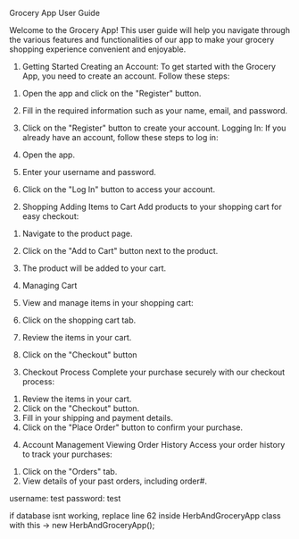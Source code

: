 Grocery App User Guide

Welcome to the Grocery App! This user guide will help you navigate through the various features and functionalities of our app to make your grocery shopping experience convenient and enjoyable.

1. Getting Started
Creating an Account:
To get started with the Grocery App, you need to create an account. Follow these steps:

1) Open the app and click on the "Register" button.
2) Fill in the required information such as your name, email, and password.
3) Click on the "Register" button to create your account.
Logging In:
If you already have an account, follow these steps to log in:

1) Open the app.
2) Enter your username and password.
3) Click on the "Log In" button to access your account.

2. Shopping
Adding Items to Cart
Add products to your shopping cart for easy checkout:

1) Navigate to the product page.
2) Click on the "Add to Cart" button next to the product.
3) The product will be added to your cart.
4) Managing Cart
5) View and manage items in your shopping cart:

1) Click on the shopping cart tab.
2) Review the items in your cart.
3) Click on the "Checkout" button

3. Checkout Process
Complete your purchase securely with our checkout process:

1) Review the items in your cart.
2) Click on the "Checkout" button.
3) Fill in your shipping and payment details.
4) Click on the "Place Order" button to confirm your purchase.

4. Account Management
Viewing Order History
Access your order history to track your purchases:

1) Click on the "Orders" tab.
2) View details of your past orders, including order#.

username: test
password: test

if database isnt working, replace line 62 inside HerbAndGroceryApp class with this -> new HerbAndGroceryApp();
